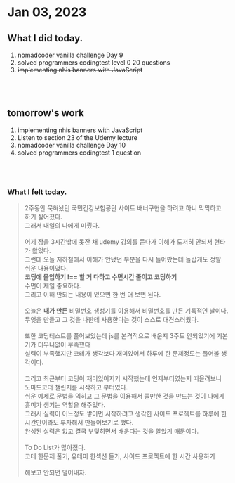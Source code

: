 # Jan 03, 2023 

## What I did today.
1. nomadcoder vanilla challenge Day 9
2. solved programmers codingtest level 0 20 questions
3. ~~implementing nhis banners with JavaScript~~ 

<br><br>

## tomorrow's work
1. implementing nhis banners with JavaScript
2. Listen to section 23 of the Udemy lecture
3. nomadcoder vanilla challenge Day 10
4. solved programmers codingtest 1 question

<br><br>

### What I felt today.

>2주동안 묵혀놨던 국민건강보험공단 사이트 배너구현을 하려고 하니 막막하고 하기 싫어졌다.<br>
그래서 내일의 나에게 미뤘다.<br><br>
어제 잠을 3시간밖에 못잔 채 udemy 강의를 듣다가 이해가 도저히 안되서 현타가 왔었다.<br>
그런데 오늘 지하철에서 이해가 안됐던 부분을 다시 들어봤는데 놀랍게도 정말 쉬운 내용이였다.<br>
**코딩에 몰입하기 !== 할 거 다하고 수면시간 줄이고 코딩하기**<br>
수면이 제일 중요하다.<br>
그리고 이해 안되는 내용이 있으면 한 번 더 보면 된다.<br><br>
오늘은 **내가 만든** 비밀번호 생성기를 이용해서 비밀번호를 만든 기록적인 날이다.<br>
무엇을 만들고 그 것을 나한테 사용한다는 것이 스스로 대견스러웠다.<br><br>
또한 코딩테스트를 풀어보았는데 js를 본격적으로 배운지 3주도 안되었기에 기본기가 터무니없이 부족했다<br>
실력이 부족했지만 코테가 생각보다 재미있어서 하루에 한 문제정도는 풀어볼 생각이다.<br><br>
그리고 최근부터 코딩이 재미있어지기 시작했는데 언제부터였는지 떠올려보니 노마드코더 챌린지를 시작하고 부터였다.<br>
쉬운 예제로 문법을 익히고 그 문법을 이용해서 쓸만한 것을 만드는 것이 나에게 흥미가 생기는 역할을 해주었다.<br>
그래서 실력이 어느정도 쌓이면 시작하려고 생각한 사이드 프로젝트를 하루에 한시간만이라도 투자해서 만들어보기로 했다.<br>
완성된 실력은 없고 결국 부딪히면서 배운다는 것을 알았기 때문이다.<br><br>
To Do List가 많아졌다.<br>
코테 한문제 풀기, 유데미 한섹션 듣기, 사이드 프로젝트에 한 시간 사용하기<br><br>
해보고 안되면 덜어내자.

